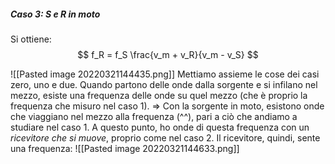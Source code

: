 ##### Caso 3: S e R in moto
Si ottiene:
$$
f_R = f_S \frac{v_m + v_R}{v_m - v_S}
$$

![[Pasted image 20220321144435.png]]
Mettiamo assieme le cose dei casi zero, uno e due.
Quando partono delle onde dalla sorgente e si infilano nel mezzo, esiste una frequenza delle onde su quel mezzo (che è proprio la frequenza che misuro nel caso 1). => Con la sorgente in moto, esistono onde che viaggiano nel mezzo alla frequenza (^^), pari a ciò che andiamo a studiare nel caso 1. A questo punto, ho onde di questa frequenza con un _ricevitore che si muove_, proprio come nel caso 2. Il ricevitore, quindi, sente una frequenza:
![[Pasted image 20220321144633.png]]
